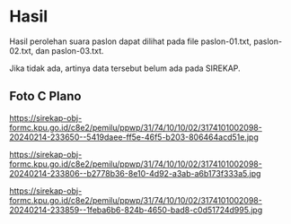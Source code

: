 # Hasil

Hasil perolehan suara paslon dapat dilihat pada file paslon-01.txt, paslon-02.txt, dan paslon-03.txt.

Jika tidak ada, artinya data tersebut belum ada pada SIREKAP.

## Foto C Plano

https://sirekap-obj-formc.kpu.go.id/c8e2/pemilu/ppwp/31/74/10/10/02/3174101002098-20240214-233650--5419daee-ff5e-46f5-b203-806464acd51e.jpg

https://sirekap-obj-formc.kpu.go.id/c8e2/pemilu/ppwp/31/74/10/10/02/3174101002098-20240214-233806--b2778b36-8e10-4d92-a3ab-a6b173f333a5.jpg

https://sirekap-obj-formc.kpu.go.id/c8e2/pemilu/ppwp/31/74/10/10/02/3174101002098-20240214-233859--1feba6b6-824b-4650-bad8-c0d51724d995.jpg
